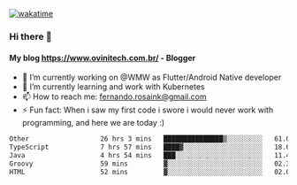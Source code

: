 [![wakatime](https://wakatime.com/badge/user/d5892087-17e6-46ab-8384-91a71a9b88d8.svg)](https://wakatime.com/@d5892087-17e6-46ab-8384-91a71a9b88d8)
### Hi there 👋

#### My blog https://www.ovinitech.com.br/ - Blogger

- 🔭 I’m currently working on @WMW as Flutter/Android Native developer
- 🌱 I’m currently learning and work with Kubernetes
- 📫 How to reach me: fernando.rosaink@gmail.com 
- ⚡ Fun fact: When i saw my first code i swore i would never work with programming, and here we are today :)

<!--START_SECTION:waka-->

```txt
Other                  26 hrs 3 mins   ███████████████▒░░░░░░░░░   61.05 %
TypeScript             7 hrs 57 mins   ████▓░░░░░░░░░░░░░░░░░░░░   18.63 %
Java                   4 hrs 54 mins   ███░░░░░░░░░░░░░░░░░░░░░░   11.49 %
Groovy                 59 mins         ▓░░░░░░░░░░░░░░░░░░░░░░░░   02.34 %
HTML                   52 mins         ▓░░░░░░░░░░░░░░░░░░░░░░░░   02.05 %
```

<!--END_SECTION:waka-->
